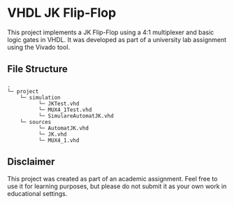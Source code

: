 # VHDL JK Flip-Flop

This project implements a JK Flip-Flop using a 4:1 multiplexer and basic logic gates in VHDL. It was developed as part of a university lab assignment using the Vivado tool.

## File Structure

    .
    └─ project
        └─ simulation
              └─ JKTest.vhd
              └─ MUX4_1Test.vhd
              └─ SimulareAutomatJK.vhd
        └─ sources
              └─ AutomatJK.vhd
              └─ JK.vhd
              └─ MUX4_1.vhd

## Disclaimer

This project was created as part of an academic assignment. Feel free to use it for learning purposes, but please do not submit it as your own work in educational settings.
